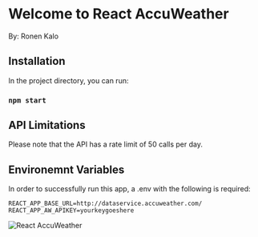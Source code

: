 # Welcome to React AccuWeather

By: Ronen Kalo

## Installation

In the project directory, you can run:

### `npm start`

## API Limitations

Please note that the API has a rate limit of 50 calls per day.

## Environemnt Variables

In order to successfully run this app, a .env with the following is required:

`REACT_APP_BASE_URL=http://dataservice.accuweather.com/`
`REACT_APP_AW_APIKEY=yourkeygoeshere`

![React AccuWeather](https://lh3.googleusercontent.com/pw/AM-JKLV20ScT01EwNZaR6y138zanUgU2wAonyK63D68qMqJtQQdr8whm_6iJzUESNnIGEvNmF-JKoQ5UYXiE6qv_nDgTjstOmC2ZTNv8CA3iWegBcc1wNC3d-8xCvccd0x-lOezl50SB4v_5R8OWRSPr6_55=w2434-h1636-no?authuser=0)
